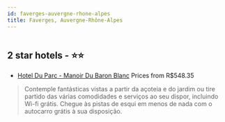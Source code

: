 ```yaml
---
id: faverges-auvergne-rhone-alpes
title: Faverges, Auvergne-Rhône-Alpes
---
```


<center><img src="https://i.travelapi.com/hotels/35000000/34300000/34295700/34295653/7cdf0dc5_z.jpg" alt="" /></center>


##  2 star hotels - ⭐️⭐️

-    [Hotel Du Parc - Manoir Du Baron Blanc](https://www.hurb.com/br/aud/https://www.hurb.com/br/hotels/faverges/hotel-du-parc-manoir-du-baron-blanc-HT-OGOF?cmp=18055) Prices from R$548.35
   > Contemple fantásticas vistas a partir da açoteia e do jardim ou tire partido das várias comodidades e serviços ao seu dispor, incluindo Wi-fi grátis. Chegue às pistas de esqui em menos de nada com o autocarro grátis à sua disposição.
